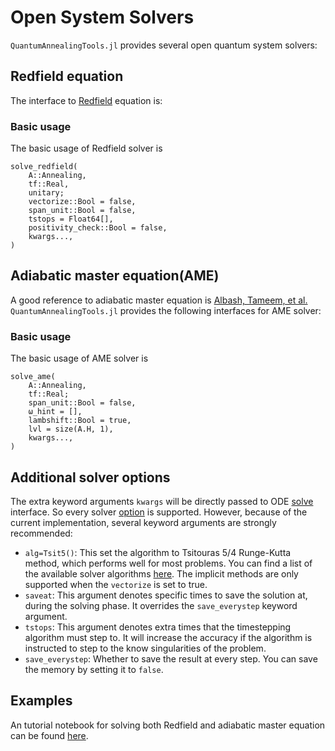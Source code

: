 # Open System Solvers
`QuantumAnnealingTools.jl` provides several open quantum system solvers:

## Redfield equation
The interface to [Redfield](https://en.wikipedia.org/wiki/Redfield_equation) equation is:

### Basic usage
The basic usage of Redfield solver is
```@docs
solve_redfield(
    A::Annealing,
    tf::Real,
    unitary;
    vectorize::Bool = false,
    span_unit::Bool = false,
    tstops = Float64[],
    positivity_check::Bool = false,
    kwargs...,
)
```

## Adiabatic master equation(AME)
A good reference to adiabatic master equation is [Albash, Tameem, et al.](https://arxiv.org/abs/1206.4197) `QuantumAnnealingTools.jl` provides the following interfaces for AME solver:

### Basic usage
The basic usage of AME solver is
```@docs
solve_ame(
    A::Annealing,
    tf::Real;
    span_unit::Bool = false,
    ω_hint = [],
    lambshift::Bool = true,
    lvl = size(A.H, 1),
    kwargs...,
)
```

## Additional solver options
The extra keyword arguments `kwargs` will be directly passed to ODE [solve](http://docs.juliadiffeq.org/latest/basics/overview.html) interface. So every solver [option](http://docs.juliadiffeq.org/latest/basics/common_solver_opts.html) is supported. However, because of the current implementation, several keyword arguments are strongly recommended:

* `alg=Tsit5()`: This set the algorithm to Tsitouras 5/4 Runge-Kutta method, which performs well for most problems. You can find a list of the available solver algorithms [here](http://docs.juliadiffeq.org/latest/solvers/ode_solve.html). The implicit methods are only supported when the `vectorize` is set to true.
* `saveat`: This argument denotes specific times to save the solution at, during the solving phase. It overrides the `save_everystep` keyword argument.
* `tstops`: This argument denotes extra times that the timestepping algorithm must step to. It will increase the accuracy if the algorithm is instructed to step to the know singularities of the problem.
* `save_everystep`: Whether to save the result at every step. You can save the memory by setting it to `false`.

## Examples
An tutorial notebook for solving both Redfield and adiabatic master equation can be found [here](https://github.com/USCqserver/QuantumAnnealingTools.jl/blob/master/example/single_qubit_example.ipynb).
